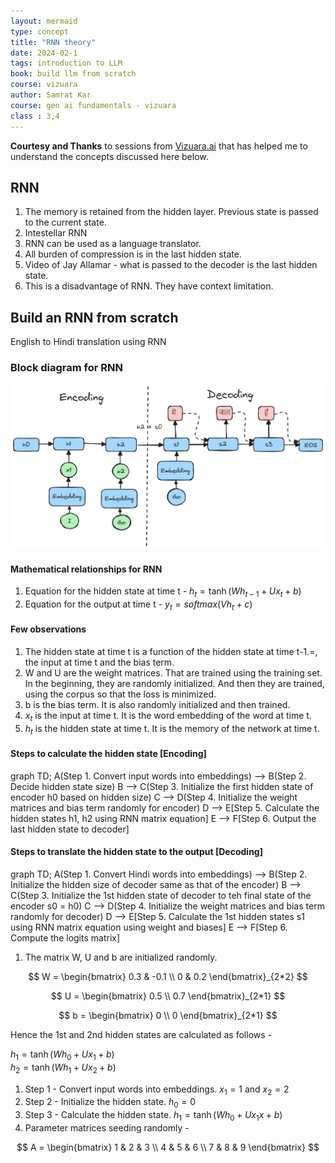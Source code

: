 ```yaml
---
layout: mermaid
type: concept 
title: "RNN theory"
date: 2024-02-1
tags: introduction to LLM
book: build llm from scratch
course: vizuara
author: Samrat Kar
course: gen ai fundamentals - vizuara
class : 3,4
---
```


**Courtesy and Thanks** to sessions from [Vizuara.ai](https://vizuara.ai) that has helped me to understand the concepts discussed here below. 

## RNN

1. The memory is retained from the hidden layer. Previous state is passed to the current state.
2. Intestellar RNN 
3. RNN can be used as a language translator.
4. All burden of compression is in the last hidden state.
5. Video of Jay Allamar - what is passed to the decoder is the last hidden state.
6. This is a disadvantage of RNN. They have context limitation.

## Build an RNN from scratch

English to Hindi translation using RNN

### Block diagram for RNN


![ ](../../../../images/genai-diagrams/RNN-data-flow.excalidraw.png)

#### Mathematical relationships for RNN

1. Equation for the hidden state at time t -
$h_t = \tanh(Wh_{t-1} + Ux_{t} + b)$  
2. Equation for the output at time t -
$y_t = softmax(Vh_t + c)$

#### Few observations 

1. The hidden state at time t is a function of the hidden state at time t-1.=, the input at time t and the bias term.
2. W and U are the weight matrices. That are trained using the training set. In the beginning, they are randomly initialized. And then they are trained, using the corpus so that the loss is minimized.
3. b is the bias term. It is also randomly initialized and then trained.
4. $x_t$ is the input at time t. It is the word embedding of the word at time t.
5. $h_t$ is the hidden state at time t. It is the memory of the network at time t.

#### Steps to calculate the hidden state [Encoding]

<div class=mermaid>
    graph TD;
    A(Step 1. Convert input words into embeddings) --> B(Step 2. Decide hidden state size)
    B --> C(Step 3. Initialize the first hidden state of encoder h0 based on hidden size)
    C --> D(Step 4. Initialize the weight matrices and bias term randomly for encoder)
    D --> E[Step 5. Calculate the hidden states h1, h2 using RNN matrix equation]
    E --> F[Step 6. Output the last hidden state to decoder]
</div>

#### Steps to translate the hidden state to the output [Decoding]

<div class=mermaid>
    graph TD;
    A(Step 1. Convert Hindi words into embeddings) --> B(Step 2. Initialize the hidden size of decoder same as that of the encoder)
    B --> C(Step 3. Initialize the 1st hidden state of decoder to teh final state of the encoder s0 = h0)
    C --> D(Step 4. Initialize the weight matrices and bias term randomly for decoder)
    D --> E[Step 5. Calculate the 1st hidden states s1 using RNN matrix equation using weight and biases]
    E --> F[Step 6. Compute the logits matrix]
</div>


1. The matrix W, U and b are initialized randomly.

$$
    W = \begin{bmatrix}
    0.3 & -0.1 \\
    0 & 0.2
    \end{bmatrix}_{2*2}
$$

$$
    U = \begin{bmatrix}
    0.5 \\
    0.7
    \end{bmatrix}_{2*1}
$$

$$
    b = \begin{bmatrix}
    0 \\
    0
    \end{bmatrix}_{2*1}
$$

Hence the 1st and 2nd hidden states are calculated as follows - 

$h_1 = \tanh(Wh_{0} + Ux_{1} + b)$  
$h_2 = \tanh(Wh_{1} + Ux_{2} + b)$

1. Step 1 - Convert input words into embeddings. $x_1 = 1$ and $x_2 = 2$  
2. Step 2 - Initialize the hidden state. $h_0 = 0$
3. Step 3 - Calculate the hidden state. $h_1 = \tanh(Wh_{0} + Ux_{1}x + b)$
4. Parameter matrices seeding randomly - 

$$
A = \begin{bmatrix} 
1 & 2 & 3 \\ 
4 & 5 & 6 \\ 
7 & 8 & 9 
\end{bmatrix}
$$

